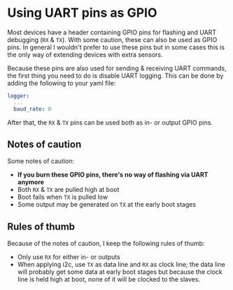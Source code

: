 # Using UART pins as GPIO
Most devices have a header containing GPIO pins for flashing and UART debugging (`RX` & `TX`). With some caution, these can also be used as GPIO pins.
In general I wouldn't prefer to use these pins but in some cases this is the only way of extending devices with extra sensors.

Because these pins are also used for sending & receiving UART commands, the first thing you need to do is disable UART logging. This can be done by adding the following to your yaml file:
```yaml
logger:
  ...
  baud_rate: 0
```
After that, the `RX` & `TX` pins can be used both as in- or output GPIO pins.

## Notes of caution
Some notes of caution:
- **If you burn these GPIO pins, there's no way of flashing via UART anymore**
- Both `RX` & `TX` are pulled high at boot
- Boot fails when `TX` is pulled low
- Some output may be generated on `TX` at the early boot stages

## Rules of thumb
Because of the notes of caution, I keep the following rules of thumb:
- Only use `RX` for either in- or outputs
- When applying i2c, use `TX` as data line and `RX` as clock line; the data line will probably get some data at early boot stages but because the clock line is held high at boot, none of it will be clocked to the slaves.